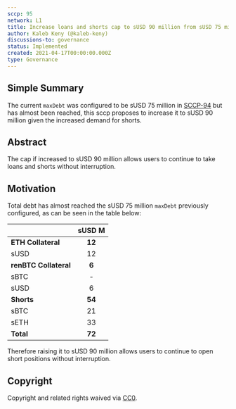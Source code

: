 ```yaml
---
sccp: 95
network: L1
title: Increase loans and shorts cap to sUSD 90 million from sUSD 75 million
author: Kaleb Keny (@kaleb-keny)
discussions-to: governance
status: Implemented
created: 2021-04-17T00:00:00.000Z
type: Governance
---
```


<!--You can leave these HTML comments in your merged SCCP and delete the visible duplicate text guides, they will not appear and may be helpful to refer to if you edit it again. This is the suggested template for new SCCPs. Note that an SCCP number will be assigned by an editor. When opening a pull request to submit your SCCP, please use an abbreviated title in the filename, `sccp-draft_title_abbrev.md`. The title should be 44 characters or less.-->

## Simple Summary

<!--"If you can't explain it simply, you don't understand it well enough." Provide a simplified and layman-accessible explanation of the SCCP.-->

The current `maxDebt` was configured to be sUSD 75 million in [SCCP-94](https://sips.synthetix.io/SCCP/sccp-94) but has almost been reached, this sccp proposes to increase it to sUSD 90 million given the increased demand for shorts.

## Abstract

<!--A short (~200 word) description of the variable change proposed.-->

The cap if increased to sUSD 90 million allows users to continue to take loans and shorts without interruption.

## Motivation

<!--The motivation is critical for SCCPs that want to update variables within Synthetix. It should clearly explain why the existing variable is not incentive aligned. SCCP submissions without sufficient motivation may be rejected outright.-->

Total debt has almost reached the sUSD 75 million `maxDebt` previously configured, as can be seen in the table below:

|                       | **sUSD M** |
| --------------------- | :--------: |
| **ETH Collateral**    |   **12**   |
| sUSD                  |     12     |
| **renBTC Collateral** |   **6**    |
| sBTC                  |     -      |
| sUSD                  |     6      |
| **Shorts**            |   **54**   |
| sBTC                  |     21     |
| sETH                  |     33     |
| **Total**             |   **72**   |

Therefore raising it to sUSD 90 million allows users to continue to open short positions without interruption.

## Copyright

Copyright and related rights waived via [CC0](https://creativecommons.org/publicdomain/zero/1.0/).
